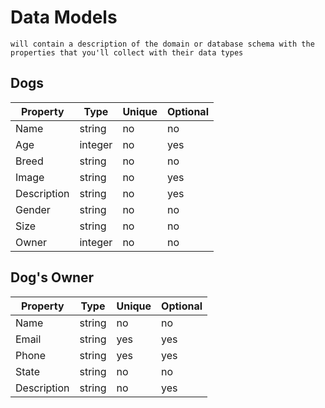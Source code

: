 # Data Models
    will contain a description of the domain or database schema with the properties that you'll collect with their data types

## Dogs

| Property | Type | Unique | Optional |
|-|-|-|-|
| Name | string | no | no |
| Age | integer | no | yes |
| Breed | string | no | no |
| Image | string | no | yes |
| Description | string | no | yes |
| Gender | string | no | no |
| Size | string | no | no |
| Owner | integer | no | no |

## Dog's Owner

| Property | Type | Unique | Optional |
|-|-|-|-|
| Name | string | no | no |
| Email | string | yes | yes |
| Phone | string | yes | yes |
| State | string | no | no |
| Description | string | no | yes |

